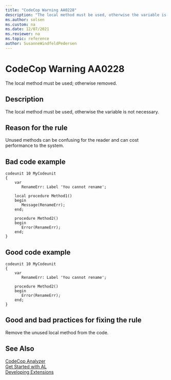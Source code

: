 ```yaml
---
title: "CodeCop Warning AA0228"
description: "The local method must be used, otherwise the variable is not necessary."
ms.author: solsen
ms.custom: na
ms.date: 12/07/2021
ms.reviewer: na
ms.topic: reference
author: SusanneWindfeldPedersen
---
```

[//]: # (START>DO_NOT_EDIT)
[//]: # (IMPORTANT:Do not edit any of the content between here and the END>DO_NOT_EDIT.)
[//]: # (Any modifications should be made in the .xml files in the ModernDev repo.)
# CodeCop Warning AA0228
The local method must be used; otherwise removed.

## Description
The local method must be used, otherwise the variable is not necessary.

[//]: # (IMPORTANT: END>DO_NOT_EDIT)

## Reason for the rule
Unused methods can be confusing for the reader and can cost performance to the system. 

## Bad code example
```AL
codeunit 10 MyCodeunit
{
    var
       RenameErr: Label 'You cannot rename';

    local procedure Method1()
    begin
       Message(RenameErr);
    end;
 
    procedure Method2()
    begin
       Error(RenameErr);
    end;
}
```

## Good code example
```AL
codeunit 10 MyCodeunit
{
    var
       RenameErr: Label 'You cannot rename';

    procedure Method2()
    begin
       Error(RenameErr);
    end;
}
```

## Good and bad practices for fixing the rule
Remove the unused local method from the code.

## See Also  
[CodeCop Analyzer](codecop.md)  
[Get Started with AL](../devenv-get-started.md)  
[Developing Extensions](../devenv-dev-overview.md)  